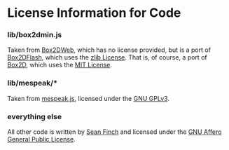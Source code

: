 # License Information for Code
### lib/box2dmin.js
Taken from [Box2DWeb](https://github.com/hecht-software/box2dweb), which has no license provided, but is a port of [Box2DFlash](https://sourceforge.net/projects/box2dflash/), which uses the [zlib License](https://zlib.net/zlib_license.html). That is, of course, a port of [Box2D](https://github.com/erincatto/box2d), which uses the [MIT License](https://github.com/erincatto/box2d/blob/master/LICENSE).
### lib/mespeak/*
Taken from [mespeak.js](https://www.masswerk.at/mespeak/), licensed under the [GNU GPLv3](https://www.gnu.org/licenses/gpl-3.0.en.html).
### everything else
All other code is written by [Sean Finch](https://www.hauntedbees.com/) and licensed under the [GNU Affero General Public License](https://www.gnu.org/licenses/agpl-3.0.en.html).